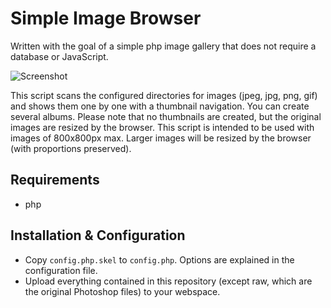 Simple Image Browser
=============

Written with the goal of a simple php image gallery that does not require a database or JavaScript.

![Screenshot](http://i.imgur.com/49rK7.png)

This script scans the configured directories for images (jpeg, jpg, png, gif) and shows them one by one with a thumbnail navigation. You can create several albums. Please note that no thumbnails are created, but the original images are resized by the browser. This script is intended to be used with images of 800x800px max. Larger images will be resized by the browser (with proportions preserved).

Requirements
------------

* php

Installation & Configuration
----------------------------

* Copy `config.php.skel` to `config.php`. Options are explained in the configuration file.
* Upload everything contained in this repository (except raw, which are the original Photoshop files) to your webspace.